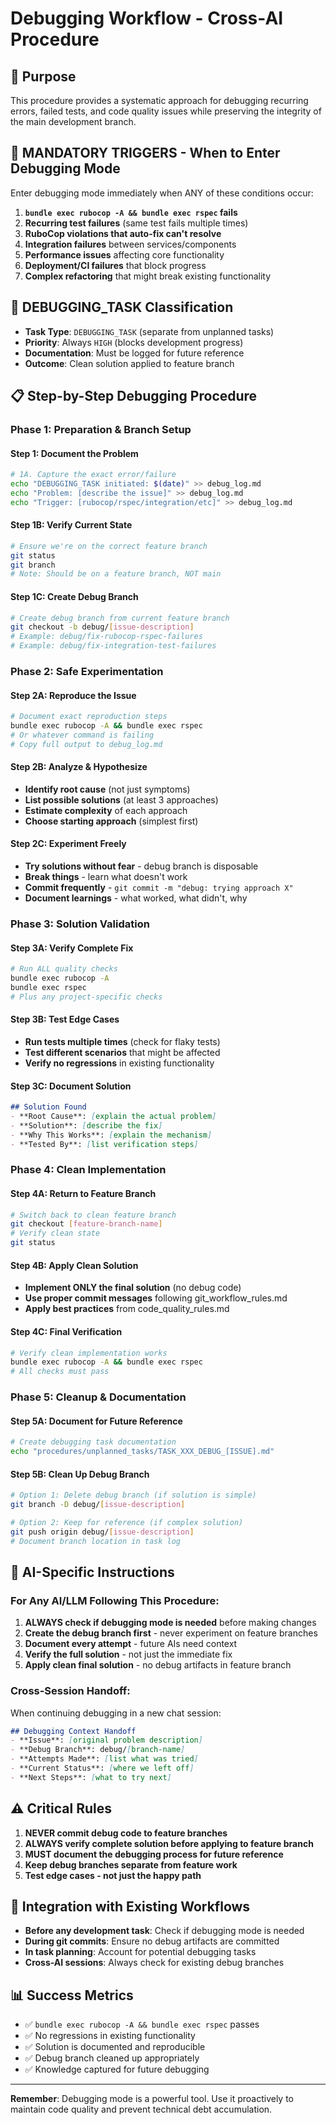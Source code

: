 # Debugging Workflow - Cross-AI Procedure

## 🎯 Purpose

This procedure provides a systematic approach for debugging recurring errors, failed tests, and code quality issues while preserving the integrity of the main development branch.

## 🚨 **MANDATORY TRIGGERS** - When to Enter Debugging Mode

Enter debugging mode immediately when ANY of these conditions occur:

1. **`bundle exec rubocop -A && bundle exec rspec` fails**
2. **Recurring test failures** (same test fails multiple times)
3. **RuboCop violations that auto-fix can't resolve**
4. **Integration failures** between services/components
5. **Performance issues** affecting core functionality
6. **Deployment/CI failures** that block progress
7. **Complex refactoring** that might break existing functionality

## 🔄 **DEBUGGING_TASK Classification**

- **Task Type**: `DEBUGGING_TASK` (separate from unplanned tasks)
- **Priority**: Always `HIGH` (blocks development progress)
- **Documentation**: Must be logged for future reference
- **Outcome**: Clean solution applied to feature branch

## 📋 **Step-by-Step Debugging Procedure**

### **Phase 1: Preparation & Branch Setup**

#### Step 1: Document the Problem
```bash
# 1A. Capture the exact error/failure
echo "DEBUGGING_TASK initiated: $(date)" >> debug_log.md
echo "Problem: [describe the issue]" >> debug_log.md
echo "Trigger: [rubocop/rspec/integration/etc]" >> debug_log.md
```

#### Step 1B: Verify Current State
```bash
# Ensure we're on the correct feature branch
git status
git branch
# Note: Should be on a feature branch, NOT main
```

#### Step 1C: Create Debug Branch
```bash
# Create debug branch from current feature branch
git checkout -b debug/[issue-description]
# Example: debug/fix-rubocop-rspec-failures
# Example: debug/fix-integration-test-failures
```

### **Phase 2: Safe Experimentation**

#### Step 2A: Reproduce the Issue
```bash
# Document exact reproduction steps
bundle exec rubocop -A && bundle exec rspec
# Or whatever command is failing
# Copy full output to debug_log.md
```

#### Step 2B: Analyze & Hypothesize
- **Identify root cause** (not just symptoms)
- **List possible solutions** (at least 3 approaches)
- **Estimate complexity** of each approach
- **Choose starting approach** (simplest first)

#### Step 2C: Experiment Freely
- **Try solutions without fear** - debug branch is disposable
- **Break things** - learn what doesn't work
- **Commit frequently** - `git commit -m "debug: trying approach X"`
- **Document learnings** - what worked, what didn't, why

### **Phase 3: Solution Validation**

#### Step 3A: Verify Complete Fix
```bash
# Run ALL quality checks
bundle exec rubocop -A
bundle exec rspec
# Plus any project-specific checks
```

#### Step 3B: Test Edge Cases
- **Run tests multiple times** (check for flaky tests)
- **Test different scenarios** that might be affected
- **Verify no regressions** in existing functionality

#### Step 3C: Document Solution
```markdown
## Solution Found
- **Root Cause**: [explain the actual problem]
- **Solution**: [describe the fix]
- **Why This Works**: [explain the mechanism]
- **Tested By**: [list verification steps]
```

### **Phase 4: Clean Implementation**

#### Step 4A: Return to Feature Branch
```bash
# Switch back to clean feature branch
git checkout [feature-branch-name]
# Verify clean state
git status
```

#### Step 4B: Apply Clean Solution
- **Implement ONLY the final solution** (no debug code)
- **Use proper commit messages** following git_workflow_rules.md
- **Apply best practices** from code_quality_rules.md

#### Step 4C: Final Verification
```bash
# Verify clean implementation works
bundle exec rubocop -A && bundle exec rspec
# All checks must pass
```

### **Phase 5: Cleanup & Documentation**

#### Step 5A: Document for Future Reference
```bash
# Create debugging task documentation
echo "procedures/unplanned_tasks/TASK_XXX_DEBUG_[ISSUE].md"
```

#### Step 5B: Clean Up Debug Branch
```bash
# Option 1: Delete debug branch (if solution is simple)
git branch -D debug/[issue-description]

# Option 2: Keep for reference (if complex solution)
git push origin debug/[issue-description]
# Document branch location in task log
```

## 🎯 **AI-Specific Instructions**

### For Any AI/LLM Following This Procedure:

1. **ALWAYS check if debugging mode is needed** before making changes
2. **Create the debug branch first** - never experiment on feature branches
3. **Document every attempt** - future AIs need context
4. **Verify the full solution** - not just the immediate fix
5. **Apply clean final solution** - no debug artifacts in feature branch

### Cross-Session Handoff:

When continuing debugging in a new chat session:

```markdown
## Debugging Context Handoff
- **Issue**: [original problem description]
- **Debug Branch**: debug/[branch-name]
- **Attempts Made**: [list what was tried]
- **Current Status**: [where we left off]
- **Next Steps**: [what to try next]
```

## ⚠️ **Critical Rules**

1. **NEVER commit debug code to feature branches**
2. **ALWAYS verify complete solution before applying to feature branch**
3. **MUST document the debugging process for future reference**
4. **Keep debug branches separate from feature work**
5. **Test edge cases - not just the happy path**

## 🔄 **Integration with Existing Workflows**

- **Before any development task**: Check if debugging mode is needed
- **During git commits**: Ensure no debug artifacts are committed
- **In task planning**: Account for potential debugging tasks
- **Cross-AI sessions**: Always check for existing debug branches

## 📊 **Success Metrics**

- ✅ `bundle exec rubocop -A && bundle exec rspec` passes
- ✅ No regressions in existing functionality  
- ✅ Solution is documented and reproducible
- ✅ Debug branch cleaned up appropriately
- ✅ Knowledge captured for future debugging

---

**Remember**: Debugging mode is a powerful tool. Use it proactively to maintain code quality and prevent technical debt accumulation.